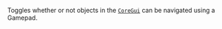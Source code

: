 Toggles whether or not objects in the [`CoreGui`](https://create.roblox.com/docs/reference/engine/classes/CoreGui) can be navigated
using a Gamepad.